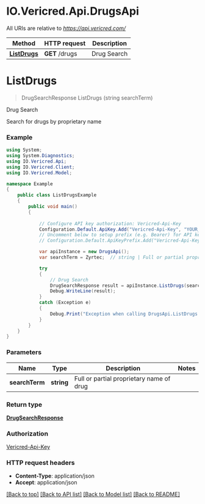 # IO.Vericred.Api.DrugsApi

All URIs are relative to *https://api.vericred.com/*

Method | HTTP request | Description
------------- | ------------- | -------------
[**ListDrugs**](DrugsApi.md#listdrugs) | **GET** /drugs | Drug Search


<a name="listdrugs"></a>
# **ListDrugs**
> DrugSearchResponse ListDrugs (string searchTerm)

Drug Search

Search for drugs by proprietary name

### Example
```csharp
using System;
using System.Diagnostics;
using IO.Vericred.Api;
using IO.Vericred.Client;
using IO.Vericred.Model;

namespace Example
{
    public class ListDrugsExample
    {
        public void main()
        {
            
            // Configure API key authorization: Vericred-Api-Key
            Configuration.Default.ApiKey.Add("Vericred-Api-Key", "YOUR_API_KEY");
            // Uncomment below to setup prefix (e.g. Bearer) for API key, if needed
            // Configuration.Default.ApiKeyPrefix.Add("Vericred-Api-Key", "Bearer");

            var apiInstance = new DrugsApi();
            var searchTerm = Zyrtec;  // string | Full or partial proprietary name of drug

            try
            {
                // Drug Search
                DrugSearchResponse result = apiInstance.ListDrugs(searchTerm);
                Debug.WriteLine(result);
            }
            catch (Exception e)
            {
                Debug.Print("Exception when calling DrugsApi.ListDrugs: " + e.Message );
            }
        }
    }
}
```

### Parameters

Name | Type | Description  | Notes
------------- | ------------- | ------------- | -------------
 **searchTerm** | **string**| Full or partial proprietary name of drug | 

### Return type

[**DrugSearchResponse**](DrugSearchResponse.md)

### Authorization

[Vericred-Api-Key](../README.md#Vericred-Api-Key)

### HTTP request headers

 - **Content-Type**: application/json
 - **Accept**: application/json

[[Back to top]](#) [[Back to API list]](../README.md#documentation-for-api-endpoints) [[Back to Model list]](../README.md#documentation-for-models) [[Back to README]](../README.md)


